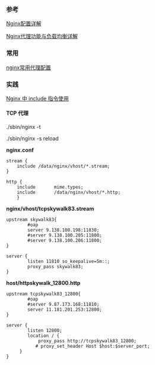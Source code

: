 

### 参考

[Nginx配置详解](https://www.cnblogs.com/knowledgesea/p/5175711.html)

[Nginx代理功能与负载均衡详解](https://www.cnblogs.com/knowledgesea/p/5199046.html)



### 常用

[nginx常用代理配置 ](https://www.cnblogs.com/fanzhidongyzby/p/5194895.html)

### 实践

 [Nginx 中 include 指令使用](https://www.cnblogs.com/d0usr/p/12488117.html)

#### TCP 代理

./sbin/nginx -t 

./sbin/nginx -s reload

**nginx.conf**

```ng
stream {
    include /data/nginx/vhost/*.stream;
}

http {
    include       mime.types;
    include       /data/nginx/vhost/*.http;
    }
```

**nginx/vhost/tcpskywalk83.stream** 

```ng
upstream skywalk83{
        #oap
        server 9.138.100.198:11830;
        #server 9.138.100.205:11800;
        #server 9.138.100.206:11800;
}

server {
        listen 11810 so_keepalive=5m::;
        proxy_pass skywalk83;
}
```



**host/httpskywalk_12800.http**

```ng
upstream tcpskywalk83_12800{
        #oap
        #server 9.87.173.168:11810;
        server 11.181.201.253:12800;
}

server {
        listen 12800;
        location / {
            proxy_pass http://tcpskywalk83_12800;
           # proxy_set_header Host $host:$server_port;
     }
}
                                                                                
```

